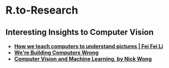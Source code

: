 # R.to-Research

## Interesting Insights to Computer Vision
+ **[How we teach computers to understand pictures | Fei Fei Li](https://www.youtube.com/watch?v=40riCqvRoMs&t=922s)**
+ **[We're Building Computers Wrong](https://www.youtube.com/watch?v=GVsUOuSjvcg)**
+ **[Computer Vision and Machine Learning, by Nick Wong](https://www.youtube.com/watch?v=PMsY5PlDVQw)**

